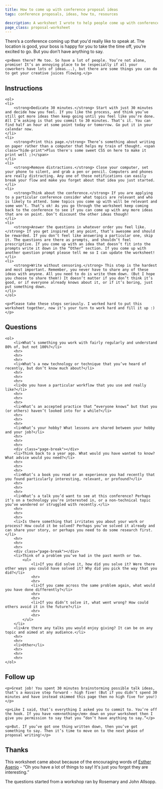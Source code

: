 ```yaml
---
title: How to come up with conference proposal ideas
tags: conference proposals, ideas, how to, resources

description: A worksheet I wrote to help people come up with conference proposal ideas.
page_class: proposal-worksheet
---
```


<div class="hide-print">
    <p>There’s a conference coming up that you'd really like to speak at. The location is good, your boss is happy for you to take the time off, you’re excited to go. But you don’t have anything to say.</p>

    <p>Been there? Me too. So have a lot of people. You’re not alone, promise! It’s an annoying place to be (especially if all your coworkers have lots of ideas...), but there are some things you can do to get your creative juices flowing.</p>
</div>

<div class="worksheet-instructions">
    <h2>Instructions</h2>

    <ol>
    <li>
        <strong>Dedicate 30 minutes.</strong> Start with just 30 minutes and decide how you feel. If you like the process, and think you’ve still got more ideas then keep going until you feel like you’re done. All I’m asking is that you commit to 30 minutes. That’s it. You can find half an hour at some point today or tomorrow. Go put it in your calendar now.
    </li>
    <li>
        <strong>Print this page.</strong> There’s something about writing on paper rather than a computer that helps my train of thought. <span class="hide-print">Plus there's some sweet CSS on here to make it print well ;)</span>
    </li>
    <li>
        <strong>Remove distractions.</strong> Close your computer, set your phone to silent, and grab a pen or pencil. Computers and phones are really distracting. Any one of those notifications can easily break your flow and make you forget about that idea you just started.
    </li>
    <li>
        <strong>Think about the conference.</strong> If you are applying to a particular conference consider what topics are relevant and who is likely to attend. Some topics you come up with will be relevant and some won’t. That’s ok! As you go through the worksheet keep coming back to the conference to see if you can come up with any more ideas that are on point. Don’t discount the other ideas though!
    </li>
    <li>
        <strong>Answer the questions in whatever order you feel like.</strong> If you get inspired at any point, that’s awesome and should be rewarded. If you don’t feel like answering a particular one, skip it. The questions are there as prompts, and shouldn’t feel prescriptive. If you come up with an idea that doesn’t fit into the prompts write it down in the “Other” section. If you come up with another question prompt please tell me so I can update the worksheet!
    </li>
    <li>
        <strong>Write without censoring.</strong> This step is the hardest and most important. Remember, you never have to share any of these ideas with anyone. All you need to do is write them down. (But I hope you choose to share them!) It doesn’t matter if you don’t think it’s good, or if everyone already knows about it, or if it’s boring, just put something down.
    </li>
    </ol>

    <p>Please take these steps seriously. I worked hard to put this worksheet together, now it’s your turn to work hard and fill it up :)</p>
</div>

<div class="page-break"></div>

<div class="worksheet-questions">
    <h2>Questions</h2>

    <ol>
        <li>What’s something you work with fairly regularly and understand 80% of, but not 100%?</li>
        <hr>
        <hr>
        <hr>
        <li>What’s a new technology or technique that you’ve heard of recently, but don’t know much about?</li>
        <hr>
        <hr>
        <hr>
        <li>Do you have a particular workflow that you use and really like?</li>
        <hr>
        <hr>
        <hr>
        <li>What’s an accepted practice that “everyone knows” but that you (or others) haven’t looked into for a while?</li>
        <hr>
        <hr>
        <hr>
        <li>What’s your hobby? What lessons are shared between your hobby and your job?</li>
        <hr>
        <hr>
        <hr>
        <div class="page-break"></div>
        <li>Think back to a year ago. What would you have wanted to know? What advice would you need?</li>
        <hr>
        <hr>
        <hr>
        <li>What’s a book you read or an experience you had recently that you found particularly interesting, relevant, or profound?</li>
        <hr>
        <hr>
        <hr>
        <li>What’s a talk you’d want to see at this conference? Perhaps it’s on a technology you’re interested in, or a non-technical topic you’ve wondered or struggled with recently.</li>
        <hr>
        <hr>
        <hr>
        <li>Is there something that irritates you about your work or process? How could it be solved? Perhaps you’ve solved it already and can share your story, or perhaps you need to do some research first.</li>
        <hr>
        <hr>
        <hr>
        <div class="page-break"></div>
        <li>Think of a problem you’ve had in the past month or two.
            <ul>
                <li>If you did solve it, how did you solve it? Were there other ways you could have solved it? Why did you pick the way that you did?</li>
                <hr>
                <hr>
                <li>If you came across the same problem again, what would you have done differently?</li>
                <hr>
                <hr>
                <li>If you didn’t solve it, what went wrong? How could others avoid it in the future?</li>
                <hr>
                <hr>
            </ul>
        </li>
        <li>Are there any talks you would enjoy giving? It can be on any topic and aimed at any audience.</li>
        <hr>
        <hr>
        <li>Other</li>
        <hr>
        <hr>
        <hr>
    </ol>
</div>

<div class="follow-up">
    <h2>Follow up</h2>

    <p>Great job! You spent 30 minutes brainstorming possible talk ideas, that’s a massive step forward - high five! (But if you didn’t spend 30 minutes and have instead skimmed this page then no high five for you!)</p>

    <p>Like I said, that’s everything I asked you to commit to. You’re off the hook. If you have <em>nothing</em> down on your worksheet then I give you permission to say that you “don’t have anything to say.”</p>

    <p>But. If you’ve got one thing written down, then you’ve got something to say. Then it’s time to move on to the next phase of proposal writing!</p>
</div>

<div class="hide-print">
  <h2>Thanks</h2>

  <p>This worksheet came about because of the encouraging words of <a href="https://twitter.com/Sthreo">Esther Asenjo</a> - “Oh you have a lot of things to say! It's just you forgot they are interesting.”</p>

  <p>The questions started from a workshop ran by Rosemary and John Allsopp.</p>
</div>